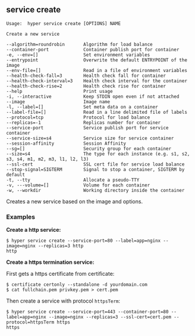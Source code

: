 ## service create

    Usage:	hyper service create [OPTIONS] NAME

    Create a new service

    --algorithm=roundrobin       Algorithm for load balance
    --container-port             Container publish port for container
    -e, --env=[]                 Set environment variables
    --entrypoint                 Overwrite the default ENTRYPOINT of the image
    --env-file=[]                Read in a file of environment variables
    --health-check-fall=3        Health check fall for container
    --health-check-interval=3    Health check interval for the container
    --health-check-rise=2        Health check rise for container
    --help                       Print usage
    -i, --interactive            Keep STDIN open even if not attached
    --image                      Image name
    -l, --label=[]               Set meta data on a container
    --label-file=[]              Read in a line delimited file of labels
    --protocol=tcp               Protocol for load balance
    --replicas=-1                Replicas number for container
    --service-port               Service publish port for service container
    --service-size=s4            Service size for service container
    --session-affinity           Session Affinity
    --sg=[]                      Security group for each container
    --size=s4                    The type for each instance (e.g. s1, s2, s3, s4, m1, m2, m3, l1, l2, l3)
    --ssl-cert                   SSL cert file for service load balance
    --stop-signal=SIGTERM        Signal to stop a container, SIGTERM by default
    -t, --tty                    Allocate a pseudo-TTY
    -v, ---volume=[]             Volume for each container
    -w, --workdir                Working directory inside the container

Creates a new service based on the image and options.

### Examples

**Create a http service:**

    $ hyper service create --service-port=80 --label=app=nginx --image=nginx --replicas=3 http
    http

**Create a https termination service:**

First gets a https certificate from certificate:

    $ certificate certonly --standalone -d yourdomain.com
    $ cat fullchain.pem privkey.pem > cert.pem

Then create a service with protocol `httpsTerm`:

    $ hyper service create --service-port=443 --container-port=80 --label=app=nginx --image=nginx --replicas=3 --ssl-cert=cert.pem --protocol=httpsTerm https
    https
